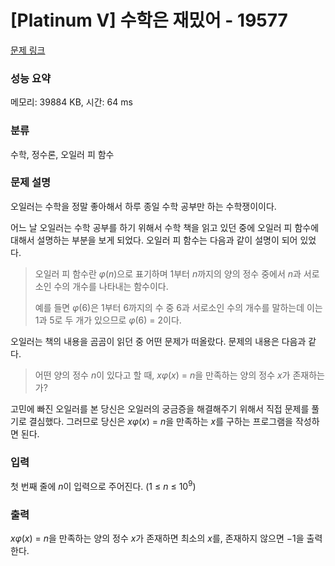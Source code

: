 # [Platinum V] 수학은 재밌어 - 19577 

[문제 링크](https://www.acmicpc.net/problem/19577) 

### 성능 요약

메모리: 39884 KB, 시간: 64 ms

### 분류

수학, 정수론, 오일러 피 함수

### 문제 설명

<p>오일러는 수학을 정말 좋아해서 하루 종일 수학 공부만 하는 수학쟁이이다.</p>

<p>어느 날 오일러는 수학 공부를 하기 위해서 수학 책을 읽고 있던 중에 오일러 피 함수에 대해서 설명하는 부분을 보게 되었다. 오일러 피 함수는 다음과 같이 설명이 되어 있었다.</p>

<blockquote>
<p>오일러 피 함수란 <em>φ</em>(<em>n</em>)으로 표기하며 1부터 <em>n</em>까지의 양의 정수 중에서 <em>n</em>과 서로소인 수의 개수를 나타내는 함수이다.</p>

<p>예를 들면 <em>φ</em>(6)은 1부터 6까지의 수 중 6과 서로소인 수의 개수를 말하는데 이는 1과 5로 두 개가 있으므로 <em>φ</em>(6) = 2이다.</p>
</blockquote>

<p>오일러는 책의 내용을 곰곰이 읽던 중 어떤 문제가 떠올랐다. 문제의 내용은 다음과 같다.</p>

<blockquote>
<p>어떤 양의 정수 <em>n</em>이 있다고 할 때, <em>xφ</em>(<em>x</em>) = <em>n</em>을 만족하는 양의 정수 <em>x</em>가 존재하는가?</p>
</blockquote>

<p>고민에 빠진 오일러를 본 당신은 오일러의 궁금증을 해결해주기 위해서 직접 문제를 풀기로 결심했다. 그러므로 당신은 <em>xφ</em>(<em>x</em>) = <em>n</em>을 만족하는 <em>x</em>를 구하는 프로그램을 작성하면 된다.</p>

### 입력 

 <p>첫 번째 줄에 <em>n</em>이 입력으로 주어진다. (1 ≤ <i>n</i> ≤ 10<sup>9</sup>)</p>

### 출력 

 <p><em>xφ</em>(<em>x</em>) = <em>n</em>을 만족하는 양의 정수 <em>x</em>가 존재하면 최소의 <em>x</em>를, 존재하지 않으면 −1을 출력한다.</p>

